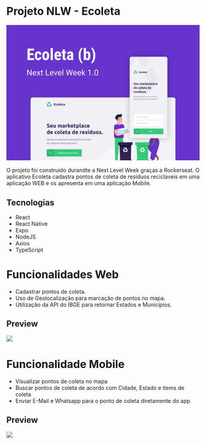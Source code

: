 # Projeto NLW - Ecoleta

![](README_Images/Ecoleta.png)

O projeto foi construido durandte a Next Level Week graças a Rockerseat.
O aplicativo Ecoleta cadastra pontos de coleta de resíduos reciclaveis em uma aplicação WEB e os apresenta em uma aplicação Mobile.

## Tecnologias
- React
- React Native
- Expo
- NodeJS
- Axios
- TypeScript


# Funcionalidades Web
- Cadastrar pontos de coleta.
- Uso de Geolocalização para marcação de pontos no mapa.
- Utilização da API do IBGE para retornar Estados e Municípios.

## Preview

![](README_Images/Web_gif.gif)

# Funcionalidade Mobile
- Visualizar pontos de coleta no mapa
- Buscar pontos de coleta de acordo com Cidade, Estado e items de coleta
- Enviar E-Mail e Whatsapp para o ponto de coleta diretamente do app

## Preview

![](README_Images/Mobile_Gif2.gif)